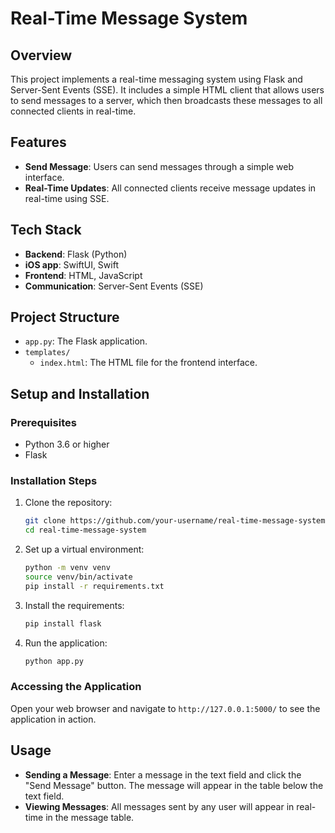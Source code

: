 # Real-Time Message System

## Overview
This project implements a real-time messaging system using Flask and Server-Sent Events (SSE). It includes a simple HTML client that allows users to send messages to a server, which then broadcasts these messages to all connected clients in real-time.

## Features
- **Send Message**: Users can send messages through a simple web interface.
- **Real-Time Updates**: All connected clients receive message updates in real-time using SSE.

## Tech Stack
- **Backend**: Flask (Python)
- **iOS app**: SwiftUI, Swift
- **Frontend**: HTML, JavaScript
- **Communication**: Server-Sent Events (SSE)

## Project Structure
- `app.py`: The Flask application.
- `templates/`
  - `index.html`: The HTML file for the frontend interface.

## Setup and Installation

### Prerequisites
- Python 3.6 or higher
- Flask

### Installation Steps
1. Clone the repository:
   ```bash
   git clone https://github.com/your-username/real-time-message-system.git
   cd real-time-message-system
   ```

2. Set up a virtual environment:
   ```bash
   python -m venv venv
   source venv/bin/activate
   pip install -r requirements.txt
   ```

3. Install the requirements:
   ```bash
   pip install flask
   ```

4. Run the application:
   ```bash
   python app.py
   ```

### Accessing the Application
Open your web browser and navigate to `http://127.0.0.1:5000/` to see the application in action.

## Usage
- **Sending a Message**: Enter a message in the text field and click the "Send Message" button. The message will appear in the table below the text field.
- **Viewing Messages**: All messages sent by any user will appear in real-time in the message table.
